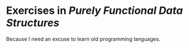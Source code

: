 # Exercises in *Purely Functional Data Structures*

Because I need an excuse to learn old programming languages.
